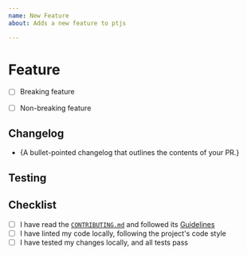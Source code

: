 ```yaml
---
name: New Feature
about: Adds a new feature to ptjs

---
```


# Feature

<!--- Describe your feature addition and all changes you've made in detail.

- What was the motivation for the feature change?
- How were your changes implemented?
- Have you considered any alternative approaches that weren't implemented?
- Do you have any questions about your approach/places for future improvement?

-->

<!--- Check one box below. If you are unsure as to whether your feature changes
are breaking, tag a core contributor: @texodus, @timkpaine, @sc1f or leave a
comment. --->

- [ ] Breaking feature
- [ ] Non-breaking feature


## Changelog

- {A bullet-pointed changelog that outlines the contents of your PR.}

## Testing

<!--- Describe in detail how your changes have been tested.

- Have tests been added or changed?
- Have you used the examples folder to test your new feature?
- If useful, were new examples created for others to check out?
- If your feature adds new public APIs/changes only one binding (JS _or_ Python),
  has the equivalent API been implemented and tested in the other binding language?

-->

## Checklist

<!--- If you have any questions, please reach out! We are here to help. -->

- [ ] I have read the [`CONTRIBUTING.md`]() and followed its [Guidelines]()
- [ ] I have linted my code locally, following the project's code style
- [ ] I have tested my changes locally, and all tests pass